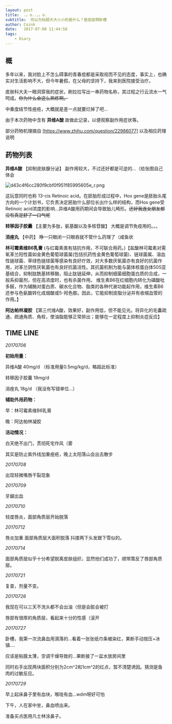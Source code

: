 ```yaml
---
layout: post
title:  .。o..，。o.
subtitle:  你以为标题大大小小的是什么？是痘痘啊卧槽
author: Coink
date:   2017-07-08 11:44:58
tags:
    - Diary
---
```


## 概
多年以来，我对脸上不怎么碍事的青春痘都是采取视而不见的态度，事实上，也确实对生活影响不大，但今年暑假，在父母的坚持下，我来到医院接受治疗。

皮肤科大夫一眼洞穿我的症状，刷拉拉写出一串药物名称，其过程之行云流水一气呵成。~~你为什么会这么熟练啊。~~

中重度结节性痤疮，大概就是差一点就要烂掉了吧...

由于本次药物中含有 **异维A酸** 故做此记录，以便观察副作用症状等。

部分药物机理摘自 [https://www.zhihu.com/question/22986077] 以及相应药理说明

## 药物列表

**异维A酸** 【抑制皮肤腺分泌】 副作用较大，不过还好都是可逆的...（给张图自己体会

![d43c4f6cc280f9cbf0f951f85995605e_r.png](https://i.loli.net/2017/07/26/5978952b7021f.png)

这玩意同时也称 13-cis Retinoic acid。在胚胎形成过程中，Hox gene是胚胎头尾方向的一个计划书，它负责决定胚胎什么部位长出什么样的结构，而Hox gene受Retinoic acid浓度的影响...异维A酸用药期间会导致胎儿畸形。~~还好我连女朋友都没有真是舒了一口气呢~~

**转移因子胶囊** 【主要为多肽，氨基酸以及多核苷酸】 大概是调节免疫用的。。。

**消痤丸** 【中药】 睁一只眼闭一只眼吞就不管什么药理了（咸鱼状

**林可霉素维B6乳膏** (与红霉素类有拮抗作用，不可联合用药。)【盐酸林可霉素对需氧革兰阳性菌如金黄色葡萄球菌属(包括抗药性金黄色葡萄球菌)、链球菌属、溶血性链球菌、草绿色链球菌等感染有良好疗效，对大多数厌氧菌亦有良好的抗菌作用，对革兰阴性厌氧菌也有良好抗菌活性。其抗菌机制为能与菌体核蛋白体50S亚基结合，抑制肽酰基转移酶，阻止肽链延伸，从而抑制细菌细胞蛋白质的合成，一般系抑菌剂，但在高浓度时，也有杀菌作用。
维生素B6在红细胞内转化为磷酸吡多醛，作为辅酶对蛋白质、碳水化合物、脂类的各种代谢功能起作用，维生素B6还参与色氨酸转化成烟酸或5-羟色胺。因此，它能抑制皮脂分泌并有收缩血管的作用。】

**阿达帕林凝胶** 【第三代维A酸，效果好，副作用低，但不能见光。将异化的毛囊疏通，疏通角质、角栓，使油脂能够正常排出；能够在一定程度上抑制炎症反应】

## TIME LINE

*20170706*

**初始用量：**

异维A酸 40mg/d （标准用量0.5mg/kg/d，略超此标准）

转移因子胶囊 18mg/d

消痤丸 18g/d （我没有写错单位...）

**辅助外用药物：**

早：林可霉素维B6乳膏

晚：阿达帕林凝胶

**活动情况：**

白天绝不出门，贯彻死宅作风（雾

其实是防止紫外线加重痤疮，晚上太阳落山会出去散步

*20170708*

出现轻微嘴唇干裂现象

*20170709*

牙龈出血

*20170710*

轻度唇炎，面部角质层开始脱落

*20170712*

唇炎加重 面部角质层大面积脱落 抖搂两下头发跟下雪似的。

*20170714*

面部角质层似乎十分希望脱离皮肤组织，显然他们成功了，顺带策反了唇部角质层。

*20170721*

复查，剂量不变。

*20170726*

我现在可以三天不洗头都不会出油（但是会脏会被打

唇部有很厚的角质层，看起来十分的性感（滚开

*20170727*

卧槽，我第一次流鼻血用滴落的...看着一张张纸巾条被染红，果断手动按压+冰镇....

应该是粘膜太薄，空调干燥导致的...果断接了一盆水放房间里

同时右手出现两块面积分别为2cm^2和1cm^2的红点，暂不清楚诱因。猜测是鱼肉的过敏反应。

*20170729*

早上起床鼻子里有血块，喉咙有血...wdm呀好可怕

下午，人在家中坐，鼻血喷出来。

准备买点医用凡士林涂鼻子。
